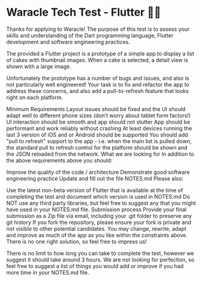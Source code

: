 # Waracle Tech Test - Flutter :technologist:

Thanks for applying to Waracle!  The purpose of this test is to assess your skills and understanding of the Dart programming language, Flutter development and software engineering practices.

The provided a Flutter project is a prototype of a simple app to display a list of cakes with thumbnail images. When a cake is selected, a detail view is shown with a large image.

Unfortunately the prototype has a number of bugs and issues, and also is not particularly well engineered! Your task is to fix and refactor the app to address these concerns, and also add a pull-to-refresh feature that looks right on each platform.

Minimum Requirements
Layout issues should be fixed and the UI should adapt well to different phone sizes (don’t worry about tablet form factors!)
UI interaction should be smooth and app should not stutter
App should be performant and work reliably without crashing
At least devices running the last 3 version of iOS and or Android should be supported
You should add "pull to refresh" support to the app - i.e. when the main list is pulled down, the standard pull to refresh control for the platform should be shown and the JSON reloaded from the network.
What we are looking for
In addition to the above requirements above you should:

Improve the quality of the code / architecture
Demonstrate good software engineering practice
Update and fill out the file NOTES.md
Please also:

Use the latest non-beta version of Flutter that is available at the time of completing the test and document which version is used in NOTES.md
Do NOT use any third party libraries, but feel free to suggest any that you might have used in your NOTES.md file.
Submission process
Provide your final submission as a Zip file via email, including your .git folder to preserve any git history
If you fork the repository, please ensure your fork is private and not visible to other potential candidates.
You may change, rewrite, adapt and improve as much of the app as you like within the constraints above. There is no one right solution, so feel free to impress us!

There is no limit to how long you can take to complete the test, however we suggest it should take around 3 hours. We are not looking for perfection, so feel free to suggest a list of things you would add or improve if you had more time in your NOTES.md file.
